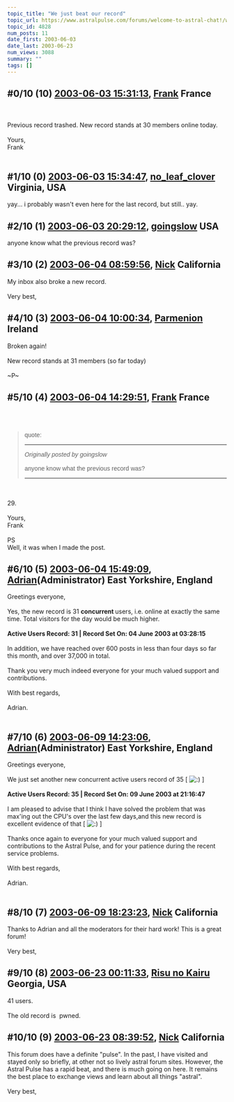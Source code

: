 ```yaml
---
topic_title: "We just beat our record"
topic_url: https://www.astralpulse.com/forums/welcome-to-astral-chat!/we-just-beat-our-record
topic_id: 4828
num_posts: 11
date_first: 2003-06-03
date_last: 2003-06-23
num_views: 3088
summary: ""
tags: []
---
```


## \#0/10 (10) [2003-06-03 15:31:13](https://www.astralpulse.com/forums/index.php?msg=120520), [Frank](https://www.astralpulse.com/forums/profile/?u=359) France ##
<section>
<br>
<br>
Previous record trashed. New record stands at 30 members online today.
<br>
<br>
Yours,
<br>
Frank
<br>
<br>
</section>

## \#1/10 (0) [2003-06-03 15:34:47](https://www.astralpulse.com/forums/index.php?msg=33273), [no_leaf_clover](https://www.astralpulse.com/forums/profile/?u=1764) Virginia, USA ##
<section>
yay... i probably wasn't even here for the last record, but still.. yay.
</section>

## \#2/10 (1) [2003-06-03 20:29:12](https://www.astralpulse.com/forums/index.php?msg=33319), [goingslow](https://www.astralpulse.com/forums/profile/?u=1529) USA ##
<section>
anyone know what the previous record was?
</section>

## \#3/10 (2) [2003-06-04 08:59:56](https://www.astralpulse.com/forums/index.php?msg=33370), [Nick](https://www.astralpulse.com/forums/profile/?u=2080) California ##
<section>
My inbox also broke a new record.
<br>
<br>
Very best,
</section>

## \#4/10 (3) [2003-06-04 10:00:34](https://www.astralpulse.com/forums/index.php?msg=33377), [Parmenion](https://www.astralpulse.com/forums/profile/?u=1792) Ireland ##
<section>
Broken again!
<br>
<br>
New record stands at 31 members (so far today)
<br>
<br>
~P~
</section>

## \#5/10 (4) [2003-06-04 14:29:51](https://www.astralpulse.com/forums/index.php?msg=33403), [Frank](https://www.astralpulse.com/forums/profile/?u=359) France ##
<section>
<br>
<br>
<blockquote id='"quote"'>
 <font face='"Arial"' id='"quote"' size='"1"'>
  quote:
  <hr height='"1"' id='"quote"' noshade=""/>
  <i>
   Originally posted by goingslow
  </i>
  <br>
  <br>
  anyone know what the previous record was?
  <br>
  <hr height='"1"' id='"quote"' noshade=""/>
 </font>
</blockquote>
<br>
<br>
29.
<br>
<br>
Yours,
<br>
Frank
<br>
<br>
PS
<br>
Well, it was when I made the post.
</section>

## \#6/10 (5) [2003-06-04 15:49:09](https://www.astralpulse.com/forums/index.php?msg=33423), [Adrian](https://www.astralpulse.com/forums/profile/?u=31)(Administrator) East Yorkshire, England ##
<section>
Greetings everyone,
<br>
<br>
Yes, the new record is 31
<b>
 concurrent
</b>
users, i.e. online at exactly the same time. Total visitors for the day would be much higher.
<br>
<br>
<b>
 Active Users Record: 31 | Record Set On: 04 June 2003 at 03:28:15
</b>
<br>
<br>
In addition, we have reached over 600 posts in less than four days so far this month, and over 37,000 in total.
<br>
<br>
Thank you very much indeed everyone for your much valued support and contributions.
<br>
<br>
With best regards,
<br>
<br>
Adrian.
<br>
<br>
</section>

## \#7/10 (6) [2003-06-09 14:23:06](https://www.astralpulse.com/forums/index.php?msg=34138), [Adrian](https://www.astralpulse.com/forums/profile/?u=31)(Administrator) East Yorkshire, England ##
<section>
Greetings everyone,
<br>
<br>
We just set another new concurrent active users record of 35 [
<img alt=":)" class="smiley" src="https://www.astralpulse.com/forums/Smileys/fugue/smiley.png" title="Smiley"/>
]
<br>
<br>
<b>
 Active Users Record: 35 | Record Set On: 09 June 2003 at 21:16:47
</b>
<br>
<br>
I am pleased to advise that I think I have solved the problem that was max'ing out the CPU's over the last few days,and this new record is excellent evidence of that [
<img alt=":)" class="smiley" src="https://www.astralpulse.com/forums/Smileys/fugue/smiley.png" title="Smiley"/>
]
<br>
<br>
Thanks once again to everyone for your much valued support and contributions to the Astral Pulse, and for your patience during the recent service problems.
<br>
<br>
With best regards,
<br>
<br>
 Adrian.
 <br>
</br>
</section>

## \#8/10 (7) [2003-06-09 18:23:23](https://www.astralpulse.com/forums/index.php?msg=34179), [Nick](https://www.astralpulse.com/forums/profile/?u=2080) California ##
<section>
Thanks to Adrian and all the moderators for their hard work! This is a great forum!
<br>
<br>
Very best,
</section>

## \#9/10 (8) [2003-06-23 00:11:33](https://www.astralpulse.com/forums/index.php?msg=35982), [Risu no Kairu](https://www.astralpulse.com/forums/profile/?u=430) Georgia, USA ##
<section>
41 users.
<br>
<br>
The old record is  pwned.
</section>

## \#10/10 (9) [2003-06-23 08:39:52](https://www.astralpulse.com/forums/index.php?msg=36008), [Nick](https://www.astralpulse.com/forums/profile/?u=2080) California ##
<section>
This forum does have a definite "pulse". In the past, I have visited and stayed only so briefly, at other not so lively astral forum sites. However, the Astral Pulse has a rapid beat, and there is much going on here. It remains the best place to exchange views and learn about all things "astral".
<br>
<br>
Very best,
</section>